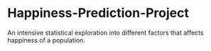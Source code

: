 # Happiness-Prediction-Project
An intensive statistical exploration into different factors that affects happiness of a population.

